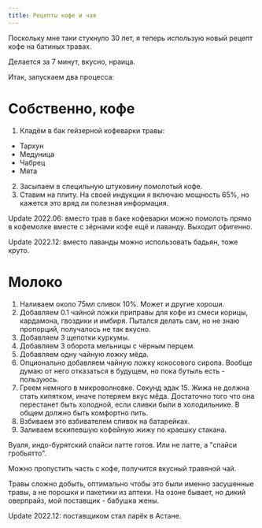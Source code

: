 ```yaml
---
title: Рецепты кофе и чая
---
```


Поскольку мне таки стукнуло 30 лет, я теперь использую новый рецепт кофе на батиных травах.

Делается за 7 минут, вкусно, нраица.

Итак, запускаем два процесса:

# Собственно, кофе

1. Кладём в бак гейзерной кофеварки травы:
  - Тархун
  - Медуница
  - Чабрец
  - Мята
2. Засыпаем в специльную штуковину помолотый кофе.
3. Ставим на плиту. На своей индукции я включаю мощность 65%, но кажется это вряд ли полезная информация.

Update 2022.06: вместо трав в баке кофеварки можно помолоть прямо в кофемолке вместе с зёрнами кофе ещё и лаванду. Выходит офигенно.

Update 2022.12: вместо лаванды можно использовать бадьян, тоже круто.

# Молоко

1. Наливаем около 75мл сливок 10%. Может и другие хороши.
2. Добавляем 0.1 чайной ложки приправы для кофе из смеси корицы, кардамона, гвоздики и имбиря. Пытался делать сам, но не знаю пропорций, получалось не так вкусно.
3. Добавляем 3 щепотки куркумы.
4. Добавляем 3 оборота мельницы с чёрным перцем.
5. Добавляем одну чайную ложку мёда.
6. Опционально добавляем чайную ложку кокосового сиропа. Вообще думаю от него отказаться в будущем, но пока бутыль есть - пользуюсь.
7. Греем немного в микроволновке. Секунд эдак 15. Жижа не должна стать кипятком, иначе потеряем вкус мёда. Достаточно того что она перестанет быть холодной, если сливки были в холодильнике. В общем должно быть комфортно пить.
8. Взбиваем это взбивателем сливок на батарейках.
9. Заливаем вскипевшую кофейную жижу по краешку стакана.

Вуаля, индо-бурятский спайси латте готов. Или не латте, а "спайси гробьятто".

Можно пропустить часть с кофе, получится вкусный травяной чай.

Травы сложно добыть, оптимально чтобы это были именно засушенные травы, а не порошки и пакетики из аптеки. На озоне бывает, но дикий оверпрайз, мой поставщик - бабушка жены.

Update 2022.12: поставщиком стал ларёк в Астане.
